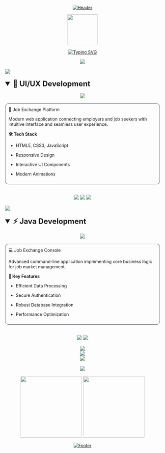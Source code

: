 <div align="center">

[![Header](https://capsule-render.vercel.app/api?type=waving&color=8B5CF6&height=200&section=header&text=Welcome%20to%20My%20Student%20Project%20Portfolio&fontSize=40&fontColor=ffffff&animation=fadeIn&fontAlignY=35&desc=Innovation%20through%20code%20|%20Building%20digital%20solutions&descAlignY=55&descAlign=62)](https://github.com/Gerasha0)

<div align="center">
  <img src="https://raw.githubusercontent.com/TheDudeThatCode/TheDudeThatCode/master/Assets/Developer.gif" width="100"/>
</div>

[![Typing SVG](https://readme-typing-svg.herokuapp.com?font=JetBrains+Mono&weight=600&size=24&pause=1000&color=8B5CF6&center=true&vCenter=true&random=false&width=600&lines=Frontend+Developer;Java+Developer;UI%2FUX+Enthusiast)](https://git.io/typing-svg)

</div>

<div align="center">
  <img src="https://komarev.com/ghpvc/?username=Gerasha0&color=8B5CF6&style=for-the-badge&label=PROFILE+VIEWS"/>
</div>

<br>

<img src="https://user-images.githubusercontent.com/73097560/115834477-dbab4500-a447-11eb-908a-139a6edaec5c.gif">

<br>
<br>

<details open>
<summary style="cursor: pointer; font-size: 24px; font-weight: bold;">🎨 UI/UX Development</summary>

<div align="center">
  <br>
  <a href="https://github.com/Gerasha0/JobExchangeWebsite">
    <img src="https://github-readme-stats.vercel.app/api/pin/?username=Gerasha0&repo=JobExchangeWebsite&theme=dark&bg_color=1e293b&title_color=8B5CF6&icon_color=8B5CF6&text_color=ffffff&border_color=334155&border_radius=10"/>
  </a>
  
  <br>
  <br>
  
  <div align="left" style="border: 1px solid #334155; padding: 10px; border-radius: 10px;">
🌟 Job Exchange Platform

Modern web application connecting employers and job seekers with intuitive interface and seamless user experience.

**🛠️ Tech Stack**
- HTML5, CSS3, JavaScript
- Responsive Design
- Interactive UI Components
- Modern Animations

  </div>

  <br>
  <br>
  
  <div>
    <img src="https://img.shields.io/badge/HTML5-E34F26?style=for-the-badge&logo=html5&logoColor=white"/>
    <img src="https://img.shields.io/badge/CSS3-1572B6?style=for-the-badge&logo=css3&logoColor=white"/>
    <img src="https://img.shields.io/badge/JavaScript-F7DF1E?style=for-the-badge&logo=javascript&logoColor=black"/>
  </div>
</div>

</details>

<br>

<img src="https://user-images.githubusercontent.com/73097560/115834477-dbab4500-a447-11eb-908a-139a6edaec5c.gif">

<br>
<br>

<details open>
<summary style="cursor: pointer; font-size: 24px; font-weight: bold;">⚡ Java Development</summary>

<div align="center">
  <br>
  <a href="https://github.com/Gerasha0/JobExchangeConsole">
    <img src="https://github-readme-stats.vercel.app/api/pin/?username=Gerasha0&repo=JobExchangeConsole &theme=dark&bg_color=1e293b&title_color=8B5CF6&icon_color=8B5CF6&text_color=ffffff&border_color=334155&border_radius=10"/>
  </a>
  
  <br>
  <br>
  
  <div align="left" style="border: 1px solid #334155; padding: 10px; border-radius: 10px;">
💻 Job Exchange Console

Advanced command-line application implementing core business logic for job market management.

**🔧 Key Features**
- Efficient Data Processing
- Secure Authentication
- Robust Database Integration
- Performance Optimization
  </div>

  <br>
  <br>
  
  <div>
    <img src="https://img.shields.io/badge/Java-ED8B00?style=for-the-badge&logo=openjdk&logoColor=white"/>
    <img src="https://img.shields.io/badge/Maven-C71A36?style=for-the-badge&logo=apache-maven&logoColor=white"/>
  </div>
</div>

</details>


<br>

<div align="center">

<img src="https://user-images.githubusercontent.com/73097560/115834477-dbab4500-a447-11eb-908a-139a6edaec5c.gif">

<div align="center">
  <img src="https://readme-typing-svg.herokuapp.com/?lines=🛠+Technologies+and+Tools&font=Fira%20Code&center=true&width=440&height=45&color=8B5CF6&vCenter=true&size=22">
</div>

<img src="https://skillicons.dev/icons?i=java,spring,html,css,js,git,github,docker,postgresql&theme=dark" />

<br>
<br>

<img src="https://user-images.githubusercontent.com/73097560/115834477-dbab4500-a447-11eb-908a-139a6edaec5c.gif">

<br>
<br>

<img src="https://github-readme-stats.vercel.app/api?username=Gerasha0&show_icons=true&theme=dark&bg_color=1e293b&title_color=8B5CF6&icon_color=8B5CF6&text_color=ffffff&border_color=334155&border_radius=10&include_all_commits=true&count_private=true" height="200"/>

<img src="https://github-readme-stats.vercel.app/api/top-langs/?username=Gerasha0&layout=compact&theme=dark&bg_color=1e293b&title_color=8B5CF6&icon_color=8B5CF6&text_color=ffffff&border_color=334155&border_radius=10" height="200"/>

</div>




<div align="center">

[![Footer](https://capsule-render.vercel.app/api?type=waving&color=8B5CF6&height=100&section=footer)](https://github.com/Gerasha0)

</div>
